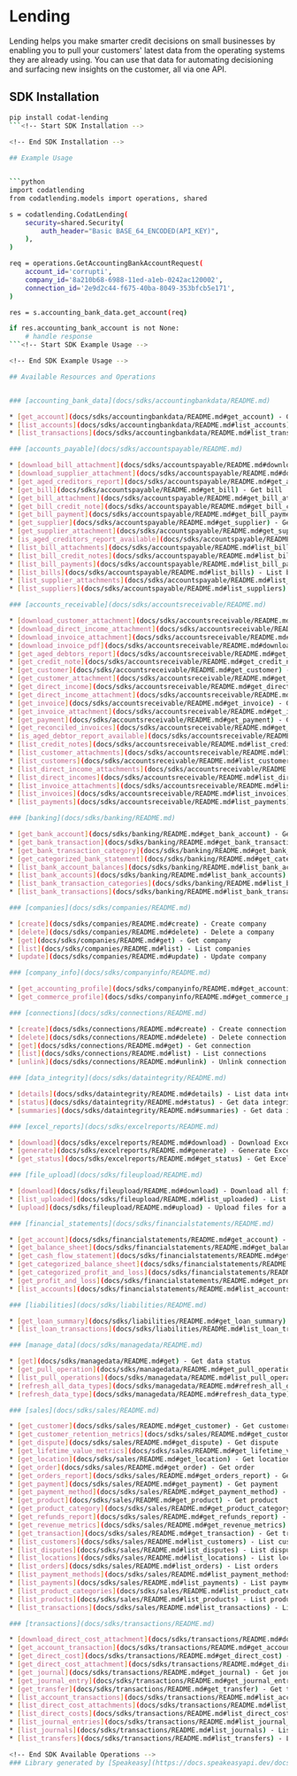 # Lending
    
Lending helps you make smarter credit decisions on small businesses by enabling you to pull your customers' latest data from the operating systems they are already using. You can use that data for automating decisioning and surfacing new insights on the customer, all via one API.

## SDK Installation

```bash
pip install codat-lending
```<!-- Start SDK Installation -->

<!-- End SDK Installation -->
    
## Example Usage


```python
import codatlending
from codatlending.models import operations, shared

s = codatlending.CodatLending(
    security=shared.Security(
        auth_header="Basic BASE_64_ENCODED(API_KEY)",
    ),
)

req = operations.GetAccountingBankAccountRequest(
    account_id='corrupti',
    company_id='8a210b68-6988-11ed-a1eb-0242ac120002',
    connection_id='2e9d2c44-f675-40ba-8049-353bfcb5e171',
)

res = s.accounting_bank_data.get_account(req)

if res.accounting_bank_account is not None:
    # handle response
```<!-- Start SDK Example Usage -->

<!-- End SDK Example Usage -->

## Available Resources and Operations


### [accounting_bank_data](docs/sdks/accountingbankdata/README.md)

* [get_account](docs/sdks/accountingbankdata/README.md#get_account) - Get bank account
* [list_accounts](docs/sdks/accountingbankdata/README.md#list_accounts) - List bank accounts
* [list_transactions](docs/sdks/accountingbankdata/README.md#list_transactions) - List bank account transactions

### [accounts_payable](docs/sdks/accountspayable/README.md)

* [download_bill_attachment](docs/sdks/accountspayable/README.md#download_bill_attachment) - Download bill attachment
* [download_supplier_attachment](docs/sdks/accountspayable/README.md#download_supplier_attachment) - Download supplier attachment
* [get_aged_creditors_report](docs/sdks/accountspayable/README.md#get_aged_creditors_report) - Aged creditors report
* [get_bill](docs/sdks/accountspayable/README.md#get_bill) - Get bill
* [get_bill_attachment](docs/sdks/accountspayable/README.md#get_bill_attachment) - Get bill attachment
* [get_bill_credit_note](docs/sdks/accountspayable/README.md#get_bill_credit_note) - Get bill credit note
* [get_bill_payment](docs/sdks/accountspayable/README.md#get_bill_payment) - Get bill payment
* [get_supplier](docs/sdks/accountspayable/README.md#get_supplier) - Get supplier
* [get_supplier_attachment](docs/sdks/accountspayable/README.md#get_supplier_attachment) - Get supplier attachment
* [is_aged_creditors_report_available](docs/sdks/accountspayable/README.md#is_aged_creditors_report_available) - Aged creditors report available
* [list_bill_attachments](docs/sdks/accountspayable/README.md#list_bill_attachments) - List bill attachments
* [list_bill_credit_notes](docs/sdks/accountspayable/README.md#list_bill_credit_notes) - List bill credit notes
* [list_bill_payments](docs/sdks/accountspayable/README.md#list_bill_payments) - List bill payments
* [list_bills](docs/sdks/accountspayable/README.md#list_bills) - List bills
* [list_supplier_attachments](docs/sdks/accountspayable/README.md#list_supplier_attachments) - List supplier attachments
* [list_suppliers](docs/sdks/accountspayable/README.md#list_suppliers) - List suppliers

### [accounts_receivable](docs/sdks/accountsreceivable/README.md)

* [download_customer_attachment](docs/sdks/accountsreceivable/README.md#download_customer_attachment) - Download customer attachment
* [download_direct_income_attachment](docs/sdks/accountsreceivable/README.md#download_direct_income_attachment) - Download direct income attachment
* [download_invoice_attachment](docs/sdks/accountsreceivable/README.md#download_invoice_attachment) - Download invoice attachment
* [download_invoice_pdf](docs/sdks/accountsreceivable/README.md#download_invoice_pdf) - Get invoice as PDF
* [get_aged_debtors_report](docs/sdks/accountsreceivable/README.md#get_aged_debtors_report) - Aged debtors report
* [get_credit_note](docs/sdks/accountsreceivable/README.md#get_credit_note) - Get credit note
* [get_customer](docs/sdks/accountsreceivable/README.md#get_customer) - Get customer
* [get_customer_attachment](docs/sdks/accountsreceivable/README.md#get_customer_attachment) - Get customer attachment
* [get_direct_income](docs/sdks/accountsreceivable/README.md#get_direct_income) - Get direct income
* [get_direct_income_attachment](docs/sdks/accountsreceivable/README.md#get_direct_income_attachment) - Get direct income attachment
* [get_invoice](docs/sdks/accountsreceivable/README.md#get_invoice) - Get invoice
* [get_invoice_attachment](docs/sdks/accountsreceivable/README.md#get_invoice_attachment) - Get invoice attachment
* [get_payment](docs/sdks/accountsreceivable/README.md#get_payment) - Get payment
* [get_reconciled_invoices](docs/sdks/accountsreceivable/README.md#get_reconciled_invoices) - Get reconciled invoices
* [is_aged_debtor_report_available](docs/sdks/accountsreceivable/README.md#is_aged_debtor_report_available) - Aged debtors report available
* [list_credit_notes](docs/sdks/accountsreceivable/README.md#list_credit_notes) - List credit notes
* [list_customer_attachments](docs/sdks/accountsreceivable/README.md#list_customer_attachments) - List customer attachments
* [list_customers](docs/sdks/accountsreceivable/README.md#list_customers) - List customers
* [list_direct_income_attachments](docs/sdks/accountsreceivable/README.md#list_direct_income_attachments) - List direct income attachments
* [list_direct_incomes](docs/sdks/accountsreceivable/README.md#list_direct_incomes) - List direct incomes
* [list_invoice_attachments](docs/sdks/accountsreceivable/README.md#list_invoice_attachments) - List invoice attachments
* [list_invoices](docs/sdks/accountsreceivable/README.md#list_invoices) - List invoices
* [list_payments](docs/sdks/accountsreceivable/README.md#list_payments) - List payments

### [banking](docs/sdks/banking/README.md)

* [get_bank_account](docs/sdks/banking/README.md#get_bank_account) - Get account
* [get_bank_transaction](docs/sdks/banking/README.md#get_bank_transaction) - Get bank transaction
* [get_bank_transaction_category](docs/sdks/banking/README.md#get_bank_transaction_category) - Get transaction category
* [get_categorized_bank_statement](docs/sdks/banking/README.md#get_categorized_bank_statement) - Get categorized bank statement
* [list_bank_account_balances](docs/sdks/banking/README.md#list_bank_account_balances) - List account balances
* [list_bank_accounts](docs/sdks/banking/README.md#list_bank_accounts) - List accounts
* [list_bank_transaction_categories](docs/sdks/banking/README.md#list_bank_transaction_categories) - List transaction categories
* [list_bank_transactions](docs/sdks/banking/README.md#list_bank_transactions) - List transactions

### [companies](docs/sdks/companies/README.md)

* [create](docs/sdks/companies/README.md#create) - Create company
* [delete](docs/sdks/companies/README.md#delete) - Delete a company
* [get](docs/sdks/companies/README.md#get) - Get company
* [list](docs/sdks/companies/README.md#list) - List companies
* [update](docs/sdks/companies/README.md#update) - Update company

### [company_info](docs/sdks/companyinfo/README.md)

* [get_accounting_profile](docs/sdks/companyinfo/README.md#get_accounting_profile) - Get company accounting profile
* [get_commerce_profile](docs/sdks/companyinfo/README.md#get_commerce_profile) - Get company commerce profile

### [connections](docs/sdks/connections/README.md)

* [create](docs/sdks/connections/README.md#create) - Create connection
* [delete](docs/sdks/connections/README.md#delete) - Delete connection
* [get](docs/sdks/connections/README.md#get) - Get connection
* [list](docs/sdks/connections/README.md#list) - List connections
* [unlink](docs/sdks/connections/README.md#unlink) - Unlink connection

### [data_integrity](docs/sdks/dataintegrity/README.md)

* [details](docs/sdks/dataintegrity/README.md#details) - List data integrity details
* [status](docs/sdks/dataintegrity/README.md#status) - Get data integrity status
* [summaries](docs/sdks/dataintegrity/README.md#summaries) - Get data integrity summaries

### [excel_reports](docs/sdks/excelreports/README.md)

* [download](docs/sdks/excelreports/README.md#download) - Download Excel report
* [generate](docs/sdks/excelreports/README.md#generate) - Generate Excel report
* [get_status](docs/sdks/excelreports/README.md#get_status) - Get Excel report status

### [file_upload](docs/sdks/fileupload/README.md)

* [download](docs/sdks/fileupload/README.md#download) - Download all files for a company
* [list_uploaded](docs/sdks/fileupload/README.md#list_uploaded) - List all files uploaded by a company
* [upload](docs/sdks/fileupload/README.md#upload) - Upload files for a company

### [financial_statements](docs/sdks/financialstatements/README.md)

* [get_account](docs/sdks/financialstatements/README.md#get_account) - Get account
* [get_balance_sheet](docs/sdks/financialstatements/README.md#get_balance_sheet) - Get balance sheet
* [get_cash_flow_statement](docs/sdks/financialstatements/README.md#get_cash_flow_statement) - Get cash flow statement
* [get_categorized_balance_sheet](docs/sdks/financialstatements/README.md#get_categorized_balance_sheet) - Get categorized balance sheet statement
* [get_categorized_profit_and_loss](docs/sdks/financialstatements/README.md#get_categorized_profit_and_loss) - Get categorized profit and loss statement
* [get_profit_and_loss](docs/sdks/financialstatements/README.md#get_profit_and_loss) - Get profit and loss
* [list_accounts](docs/sdks/financialstatements/README.md#list_accounts) - List accounts

### [liabilities](docs/sdks/liabilities/README.md)

* [get_loan_summary](docs/sdks/liabilities/README.md#get_loan_summary) - Get loan summaries
* [list_loan_transactions](docs/sdks/liabilities/README.md#list_loan_transactions) - List loan transactions

### [manage_data](docs/sdks/managedata/README.md)

* [get](docs/sdks/managedata/README.md#get) - Get data status
* [get_pull_operation](docs/sdks/managedata/README.md#get_pull_operation) - Get pull operation
* [list_pull_operations](docs/sdks/managedata/README.md#list_pull_operations) - List pull operations
* [refresh_all_data_types](docs/sdks/managedata/README.md#refresh_all_data_types) - Refresh all data
* [refresh_data_type](docs/sdks/managedata/README.md#refresh_data_type) - Refresh data type

### [sales](docs/sdks/sales/README.md)

* [get_customer](docs/sdks/sales/README.md#get_customer) - Get customer
* [get_customer_retention_metrics](docs/sdks/sales/README.md#get_customer_retention_metrics) - Get customer retention metrics
* [get_dispute](docs/sdks/sales/README.md#get_dispute) - Get dispute
* [get_lifetime_value_metrics](docs/sdks/sales/README.md#get_lifetime_value_metrics) - Get lifetime value metrics
* [get_location](docs/sdks/sales/README.md#get_location) - Get location
* [get_order](docs/sdks/sales/README.md#get_order) - Get order
* [get_orders_report](docs/sdks/sales/README.md#get_orders_report) - Get orders report
* [get_payment](docs/sdks/sales/README.md#get_payment) - Get payment
* [get_payment_method](docs/sdks/sales/README.md#get_payment_method) - Get payment method
* [get_product](docs/sdks/sales/README.md#get_product) - Get product
* [get_product_category](docs/sdks/sales/README.md#get_product_category) - Get product category
* [get_refunds_report](docs/sdks/sales/README.md#get_refunds_report) - Get refunds report
* [get_revenue_metrics](docs/sdks/sales/README.md#get_revenue_metrics) - Get commerce revenue metrics
* [get_transaction](docs/sdks/sales/README.md#get_transaction) - Get transaction
* [list_customers](docs/sdks/sales/README.md#list_customers) - List customers
* [list_disputes](docs/sdks/sales/README.md#list_disputes) - List disputes
* [list_locations](docs/sdks/sales/README.md#list_locations) - List locations
* [list_orders](docs/sdks/sales/README.md#list_orders) - List orders
* [list_payment_methods](docs/sdks/sales/README.md#list_payment_methods) - List payment methods
* [list_payments](docs/sdks/sales/README.md#list_payments) - List payments
* [list_product_categories](docs/sdks/sales/README.md#list_product_categories) - List product categories
* [list_products](docs/sdks/sales/README.md#list_products) - List products
* [list_transactions](docs/sdks/sales/README.md#list_transactions) - List transactions

### [transactions](docs/sdks/transactions/README.md)

* [download_direct_cost_attachment](docs/sdks/transactions/README.md#download_direct_cost_attachment) - Download direct cost attachment
* [get_account_transaction](docs/sdks/transactions/README.md#get_account_transaction) - Get account transaction
* [get_direct_cost](docs/sdks/transactions/README.md#get_direct_cost) - Get direct cost
* [get_direct_cost_attachment](docs/sdks/transactions/README.md#get_direct_cost_attachment) - Get direct cost attachment
* [get_journal](docs/sdks/transactions/README.md#get_journal) - Get journal
* [get_journal_entry](docs/sdks/transactions/README.md#get_journal_entry) - Get journal entry
* [get_transfer](docs/sdks/transactions/README.md#get_transfer) - Get transfer
* [list_account_transactions](docs/sdks/transactions/README.md#list_account_transactions) - List account transactions
* [list_direct_cost_attachments](docs/sdks/transactions/README.md#list_direct_cost_attachments) - List direct cost attachments
* [list_direct_costs](docs/sdks/transactions/README.md#list_direct_costs) - List direct costs
* [list_journal_entries](docs/sdks/transactions/README.md#list_journal_entries) - List journal entries
* [list_journals](docs/sdks/transactions/README.md#list_journals) - List journals
* [list_transfers](docs/sdks/transactions/README.md#list_transfers) - List transfers<!-- Start SDK Available Operations -->

<!-- End SDK Available Operations -->
### Library generated by [Speakeasy](https://docs.speakeasyapi.dev/docs/using-speakeasy/client-sdks)
